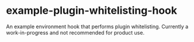 # example-plugin-whitelisting-hook
An example environment hook that performs plugin whitelisting. Currently a work-in-progress and not recommended for product use.
